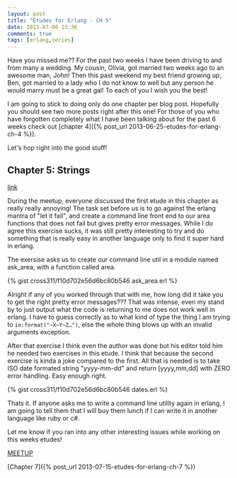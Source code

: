```yaml
---
layout: post
title: "Études for Erlang - CH 5"
date: 2013-07-08 23:36
comments: true
tags: [erlang,series]
---
```

Have you missed me??  For the past two weeks I have been driving to and from many a wedding.  My cousin, Olivia, got married two weeks ago to an awesome man, John!  Then this past weekend my best friend growing up, Ben, got married to a lady who I do not know to well but any person he would marry must be a great gal!  To each of you I wish you the best!

I am going to stick to doing only do one chapter per blog post.  Hopefully you should see two more posts right after this one!  For those of you who have forgotten completely what I have been talking about for the past 6 weeks check out [chapter 4]({% post_url 2013-06-25-etudes-for-erlang-ch-4 %}).

Let's hop right into the good stuff!<!--more-->

## Chapter 5: Strings
[link](http://chimera.labs.oreilly.com/books/1234000000726/ch05.html)

During the meetup, everyone discussed the first etude in this chapter as really really annoying!  The task set before us is to go against the erlang mantra of "let it fail", and create a command line front end to our area functions that does not fail but gives pretty error messages.  While I do agree this exercise sucks, it was still pretty interesting to try and do something that is really easy in another language only to find it super hard in erlang.

The exersise asks us to create our command line util in a module named ask_area, with a function called area.

{% gist cross311/f10d702e56d6bc80b546 ask_area.erl %}

Alright if any of you worked through that with me, how long did it take you to get the right pretty error messages???  That was intense, even my stand by to just output what the code is returning to me does not work well in erlang.  I have to guess correctly as to what kind of type the thing I am trying to <code>io:format("~X~Y~Z…")</code>, else the whole thing blows up with an invalid arguments exception.

After that exercise I think even the author was done but his editor told him he needed two exercises in this etude.  I think that because the second exercise is kinda a joke compared to the first.  All that is needed is to take  ISO date formated string "yyyy-mm-dd" and return [yyyy,mm,dd] with ZERO error handling. Easy enough right.

{% gist cross311/f10d702e56d6bc80b546 dates.erl %}

Thats it. If anyone asks me to write a command line utility again in erlang, I am going to tell them that I will buy them lunch if I can write it in another language like ruby or c#.

Let me know if you ran into any other interesting issues while working on this weeks etudes!

[MEETUP](http://www.meetup.com/Erlang-NYC/)

[Chapter 7]({% post_url 2013-07-15-etudes-for-erlang-ch-7 %})